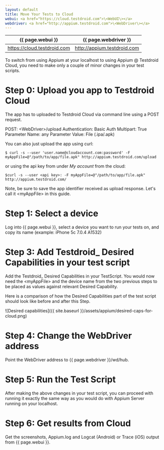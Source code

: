 ```yaml
---
layout: default
title: Move Your Tests to Cloud
webui: <a href="https://cloud.testdroid.com">\<WebUI\></a>
webdriver: <a href="http://appium.testdroid.com">\<WebDriver\></a>
---
```


| {{ page.webui }}	 | {{ page.webdriver }} |
|-----------------|---------------|
| https://cloud.testdroid.com | http://appium.testdroid.com |


To switch from using Appium at your localhost to using Appium @
Testdroid Cloud, you need to make only a couple of minor changes in
your test scripts.

# Step 0: Upload you app to Testdroid Cloud

The app has to uploaded to Testdroid Cloud via command line using a
POST request.

POST: \<WebDriver\>/upload
Authentication: Basic Auth
Multipart: True
Parameter Name: any
Parameter Value: File (.ipa/.apk)

You can also just upload the app using curl:

    $ curl -s --user 'user.name@cloudaccount.com:password' -F myAppFile=@"/path/to/app/file.apk" http://appium.testdroid.com/upload

or using the api key from under *My account* from the cloud:

    $curl -s --user <api key>: -F myAppFile=@"/path/to/app/file.apk" http://appium.testdroid.com/

Note, be sure to save the app identifier received as upload
response. Let's call it \<myAppFile\> in this guide.

# Step 1: Select a device

Log into {{ page.webui }}, select a device you want to run your tests
on, and copy its name (example: iPhone 5c 7.0.4 A1532)

# Step 3: Add Testdroid_ Desired Capabilities in your test script

Add the Testdroid_ Desired Capabilities in your TestScript. You would
now need the \<myAppFile\> and the device name from the two previous
steps to be placed as values against relevant Desired Capability.

Here is a comparison of how the Desired Capabilities part of the
test script should look like before and after this Step.

![Desired capabilities]({{ site.baseurl }}/assets/appium/desired-caps-for-cloud.png)

# Step 4: Change the WebDriver address

Point the WebDriver address to {{ page.webdriver }}/wd/hub.


# Step 5: Run the Test Script

After making the above changes in your test script, you can proceed
with running it exactly the same way as you would do with Appium
Server running on your localhost.
 
# Step 6: Get results from Cloud

Get the screenshots, Appium.log and Logcat (Android) or Trace (iOS)
output from {{ page.webui }}.
